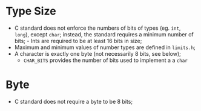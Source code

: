 # Type Size

- C standard does not enforce the numbers of bits of types (eg. `int`, `long`),
  except `char`; instead, the standard requires a minimum number of bits; - Ints are required to be at least 16 bits in size;
- Maximum and minimum values of number types are defined in `limits.h`;
- A character is exactly one byte (not necessarily 8 bits, see below);
  - `CHAR_BITS` provides the number of bits used to implement a a `char`

# Byte

- C standard does not require a byte to be 8 bits;
